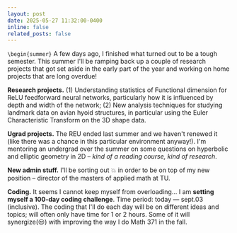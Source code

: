 ```yaml
---
layout: post
date: 2025-05-27 11:32:00-0400
inline: false
related_posts: false
---
```


`\begin{summer}` A few days ago, I finished what turned out to be a tough semester. This summer I'll be ramping back up a couple of research projects that got set aside in the early part of the year and working on home projects that are long overdue! 

**Research projects.** (1) Understanding statistics of Functional dimension for ReLU feedforward neural networks, particularly how it is influenced by depth and width of the network;  (2) New analysis techniques for studying landmark data on avian hyoid structures, in particular using the Euler Characteristic Transform on the 3D shape data.

**Ugrad projects.** The REU ended last summer and we haven't renewed it (like there was a chance in this particular environment anyway!). I'm mentoring an undergrad over the summer on some questions on hyperbolic and elliptic geometry in 2D &ndash; _kind of a reading course, kind of research_. 

**New admin stuff.** I'll be sorting out :boom: in order to be on top of my new position &ndash; director of the masters of applied math at TU.

**Coding.** It seems I cannot keep myself from overloading... I am **setting myself a 100-day coding challenge**. Time period: today &mdash; sept.03 (inclusive). The coding that I'll do each day will be on different ideas and topics; will often only have time for 1 or 2 hours. Some of it will synergize(:unamused:) with improving the way I do Math 371 in the fall.   